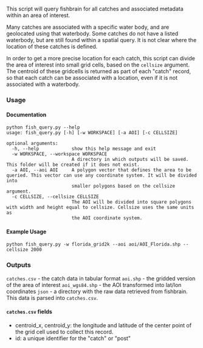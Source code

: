 This script will query fishbrain for all catches and associated metadata within 
an area of interest.

Many catches are associated with a specific water body, and are geolocated 
using that waterbody. Some catches do not have a listed waterbody, but are 
still found within a spatial query. It is not clear where the location of these
catches is defined.

In order to get a more precise location for each catch, this script can divide
the area of interest into small grid cells, based on the `cellsize` argument.
The centroid of these gridcells is returned as part of each "catch" record, so
that each catch can be associated with a location, even if it is not associated
with a waterbody.


### Usage

#### Documentation

```
python fish_query.py --help
usage: fish_query.py [-h] [-w WORKSPACE] [-a AOI] [-c CELLSIZE]

optional arguments:
  -h, --help            show this help message and exit
  -w WORKSPACE, --workspace WORKSPACE
                        A directory in which outputs will be saved. This folder will be created if it does not exist.
  -a AOI, --aoi AOI     A polygon vector that defines the area to be queried. This vector can use any coordinate system. It will be divided into
                        smaller polygons based on the cellsize argument.
  -c CELLSIZE, --cellsize CELLSIZE
                        The AOI will be divided into square polygons with width and height equal to cellsize. Cellsize uses the same units as
                        the AOI coordinate system.
```

#### Example Usage
`python fish_query.py -w florida_grid2k --aoi aoi/AOI_Florida.shp --cellsize 2000`

### Outputs

`catches.csv` - the catch data in tabular format
`aoi.shp` - the gridded version of the area of interest
`aoi_wgs84.shp` - the AOI transformed into lat/lon coordinates
`json` - a directory with the raw data retrieved from fishbrain. This data is parsed into `catches.csv`.

#### `catches.csv` fields
+ centroid_x, centroid_y: the longitude and latitude of the center point of the grid cell
used to collect this record.  
+ id: a unique identifier for the "catch" or "post"

